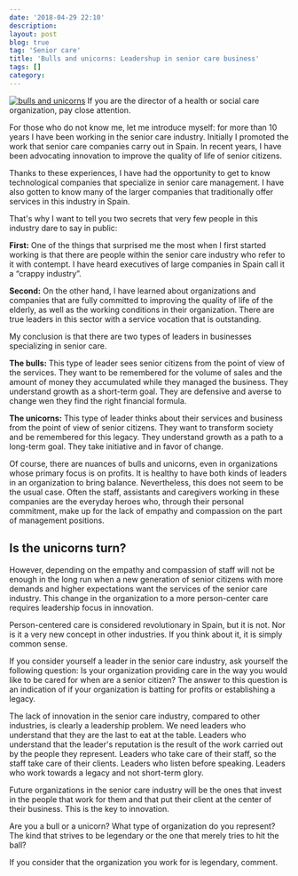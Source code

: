 ```yaml
---
date: '2018-04-29 22:10'
description: 
layout: post
blog: true
tag: 'Senior care'
title: 'Bulls and unicorns: Leadershup in senior care business'
tags: []
category: 
---
```


[![bulls and unicorns](http://gdurl.com/Xihs "bulls and unicorns")](http://gdurl.com/Xihs "bulls and unicorns")
If you are the director of a health or social care organization, pay close attention.

For those who do not know me, let me introduce myself: for more than 10 years I have been working in the senior care industry. Initially I promoted the work that senior care companies carry out in Spain. In recent years, I have been advocating innovation to improve the quality of life of senior citizens.

Thanks to these experiences, I have had the opportunity to get to know technological companies that specialize in senior care management. I have also gotten to know many of the larger companies that traditionally offer services in this industry in Spain.

That's why I want to tell you two secrets that very few people in this industry dare to say in public:

**First:** One of the things that surprised me the most when I first started working is that there are people within the senior care industry who refer to it with contempt. I have heard executives of large companies in Spain call it a “crappy industry”.

**Second:** On the other hand, I have learned about organizations and companies that are fully committed to improving the quality of life of the elderly, as well as the working conditions in their organization. There are true leaders in this sector with a service vocation that is outstanding.

My conclusion is that there are two types of leaders in businesses specializing in senior care.

**The bulls:** This type of leader sees senior citizens from the point of view of the services. They want to be remembered for the volume of sales and the amount of money they accumulated while they managed the business. They understand growth as a short-term goal. They are defensive and averse to change wen they find the right financial formula.

**The unicorns:** This type of leader thinks about their services and business from the point of view of senior citizens. They want to transform society and be remembered for this legacy. They understand growth as a path to a long-term goal. They take initiative and in favor of change.

Of course, there are nuances of bulls and unicorns, even in organizations whose primary focus is on profits. It is healthy to have both kinds of leaders in an organization to bring balance. Nevertheless, this does not seem to be the usual case. Often the staff, assistants and caregivers working in these companies are the everyday heroes who, through their personal commitment, make up for the lack of empathy and compassion on the part of management positions. 


## Is the unicorns turn?


However, depending on the empathy and compassion of staff will not be enough in the long run when a new generation of senior citizens with more demands and higher expectations want the services of the senior care industry. This change in the organization to a more person-center care requires leadership focus in innovation.

Person-centered care is considered revolutionary in Spain, but it is not. Nor is it a very new concept in other industries. If you think about it, it is simply common sense. 

If you consider yourself a leader in the senior care industry, ask yourself the following question: Is your organization providing care in the way you would like to be cared for when are a senior citizen? The answer to this question is an indication of if your organization is batting for profits or establishing a legacy.


The lack of innovation in the senior care industry, compared to other industries, is clearly a leadership problem. We need leaders who understand that they are the last to eat at the table. Leaders who understand that the leader's reputation is the result of the work carried out by the people they represent. Leaders who take care of their staff, so the staff take care of their clients. Leaders who listen before speaking. Leaders who work towards a legacy and not short-term glory. 

Future organizations in the senior care industry will be the ones that invest in the people that work for them and that put their client at the center of their business. This is the key to innovation.

Are you a bull or a unicorn? What type of organization do you represent? The kind that strives to be legendary or the one that merely tries to hit the ball?

If you consider that the organization you work for is legendary, comment.
